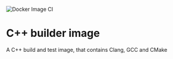 ![Docker Image CI](https://github.com/malikkirchner/cpp-builder/workflows/Docker%20Image%20CI/badge.svg?branch=master)

# C++ builder image

A C++ build and test image, that contains Clang, GCC and CMake
